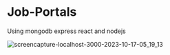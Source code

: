 # Job-Portals
Using mongodb express react and nodejs


![screencapture-localhost-3000-2023-10-17-05_19_13](https://github.com/anjanadave/Job-Portals/assets/138798176/df1ffb3e-80d3-475f-b302-d2e722a6f221)
